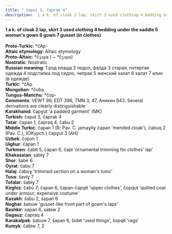 ```yaml
---
title: " čaput 3, čaprak 4"
description:  1 a k. of cloak 2 lap, skirt 3 used clothing 4 bedding under the saddle 5 woman's gown 6 gown 7 gusset (in clothes)
---
```

<strong> 1 a k. of cloak 2 lap, skirt 3 used clothing 4 bedding under the saddle 5 woman's gown 6 gown 7 gusset (in clothes)</strong><br><br>
<strong>Proto-Turkic</strong>:  *čAp-<br>
<strong>Altaic etymology</strong>:  Altaic etymology<br>
<strong> Proto-Altaic</strong>:  *č`i̯op`a ( ~ *č`i̯ap`u)<br>
<strong>Nostratic</strong>:  Nostratic<br>
<strong>Russian meaning</strong>:  1 род плаща 2 подол, фалда 3 старая, потертая одежда 4 подстилка под седло, чепрак 5 женский халат 6 халат 7 клин (в одежде)<br>
<strong>Turkic</strong>:  *čAp<br>
<strong>Mongolian</strong>:  *čuba<br>
<strong>Tungus-Manchu</strong>:  *čop-<br>
<strong>Comments</strong>:  VEWT 99, EDT 396, TMN 3, 47, Аникин 643. Several derivations are clearly distinguishable<br>
<strong>Karakhanid</strong>:  čapɣut 'a padded garment' (MK)<br>
<strong>Turkish</strong>:  čaput 3, čaprak 4<br>
<strong>Tatar</strong>:  čapan 1, čapraq 4, čabu 2<br>
<strong>Middle Turkic</strong>:  čapan 1 (R; Pav. C. jamaɣlɨɣ čapan 'mended cloak'), čabuq 2 (Pav. C.), (OKypch.) čapɣut 3 (AH)<br>
<strong>Uzbek</strong>:  čɔpɔn 1<br>
<strong>Uighur</strong>:  čapan 1<br>
<strong>Turkmen</strong>:  čabɨt 5, čapan 6, čapɨ 'ornamental trimming for clothes' lap'<br>
<strong>Khakassian</strong>:  sabɨɣ 7<br>
<strong>Shor</strong>:  šabɨr 6<br>
<strong>Oyrat</strong>:  čabu 7<br>
<strong>Halaj</strong>:  čabuɣ 'trimmed section on a woman's tunic'<br>
<strong>Tuva</strong>:  šavɨɣ 7<br>
<strong>Tofalar</strong>:  šabɨɣ 7<br>
<strong>Kirghiz</strong>:  čabū 7; čapan 6, čapan-čapqɨt 'upper clothes', čopqut 'quilted coat under armour; expensive costume'<br>
<strong>Kazakh</strong>:  šabu 2, šapan 6<br>
<strong>Noghai</strong>:  šabuw 'gusset-like front part of gown's laps'<br>
<strong>Bashkir</strong>:  sapan 6, sabɨw 2<br>
<strong>Gagauz</strong>:  čapraq 4<br>
<strong>Karakalpak</strong>:  šabuw 7, šapan 6, šobɨt 'used things', šopqɨt 'rags'<br>
<strong>Kumyk</strong>:  čabɨw 7, 2<br>


